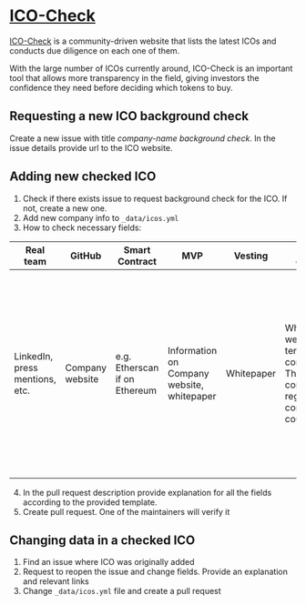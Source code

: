 # [ICO-Check](https://icocheck.io/)

[ICO-Check](https://icocheck.io/) is a community-driven website that lists the latest ICOs and conducts due diligence on each one of them.            
             
With the large number of ICOs currently around, ICO-Check is an important tool that allows more transparency in the field, giving investors the confidence they need before deciding which tokens to buy.

## Requesting a new ICO background check
Create a new issue with title _company-name background check_. In the issue details provide url to the ICO website.

## Adding new checked ICO
1. Check if there exists issue to request background check for the ICO. If not, create a new one.
2. Add new company info to `_data/icos.yml`
3. How to check necessary fields:

| Real team                      | GitHub          | Smart Contract                | MVP                                        | Vesting    | Have a company                                                                                      | Location                             | Comments                                      | Date                        | Safe                                                                                                                  |
| ------------------------------ | --------------- | ----------------------------- | ------------------------------------------ | ---------- | --------------------------------------------------------------------------------------------------- | ------------------------------------ | --------------------------------------------- | --------------------------- | --------------------------------------------------------------------------------------------------------------------- |
| LinkedIn, press mentions, etc. | Company website | e.g. Etherscan if on Ethereum | Information on Company website, whitepaper | Whitepaper | Whitepaper, website, terms and conditions. Then check company registration in corresponding country | Place where company is registered at | Additional remarks, provide links if possible | Whitepaper, comapny website | How would regular VC evaluate this project? Most of the cases if any field before this is "red" this will also be red |
4. In the pull request description provide explanation for all the fields according to the provided template.
5. Create pull request. One of the maintainers will verify it

## Changing data in a checked ICO
1. Find an issue where ICO was originally added
2. Request to reopen the issue and change fields. Provide an explanation and relevant links
3. Change `_data/icos.yml` file and create a pull request

